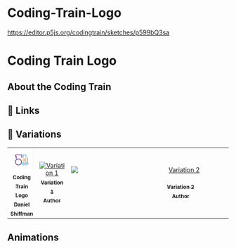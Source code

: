 # Coding-Train-Logo

https://editor.p5js.org/codingtrain/sketches/p599bQ3sa

# Coding Train Logo

## About the Coding Train

## 🔗 Links

## 🌄 Variations

<!-- IMAGE-LIST:START - Do not remove or modify this section -->
<!-- prettier-ignore-start -->
<!-- markdownlint-disable -->
<table>
  <tbody>
    <tr>
      <td align="center"><a href="https://editor.p5js.org/codingtrain/sketches/p599bQ3sa"> <img class="img" src="coding-train-logo/logo.jpg" alt="Coding Train logo" style="vertical-align:top;" width="500" /><br /><sub><b>Coding Train Logo<br/>Daniel Shiffman</b></sub></a></td>
      <td align="center"><a href=""> <img class="img" src="" alt="Variation 1" style="vertical-align:top;" width="500" /><br /><sub><b>Variation 1<br/>Author</b></sub></a></td>
     <td align="center"><a href=""> <img class="img" src="" alt="Variation 2" style=" display: block;
    margin-left: auto;
    margin-right: auto;" width="500" /><br /><sub><b>Variation 2<br/> Author</b></sub></a></td>
     <td align="center"><a href=""> <img class="img" src="" alt="alt title" style=" display: block;
    margin-left: auto;
    margin-right: auto;" width="500" /><br /><sub><b>Variation 3<br/> Author</b></sub></a></td>
    </tr>
  </tbody>
</table>

<!-- markdownlint-restore -->
<!-- prettier-ignore-end -->

<!-- IMAGE-LIST:END -->

## Animations

![]()
![]()
![]()
